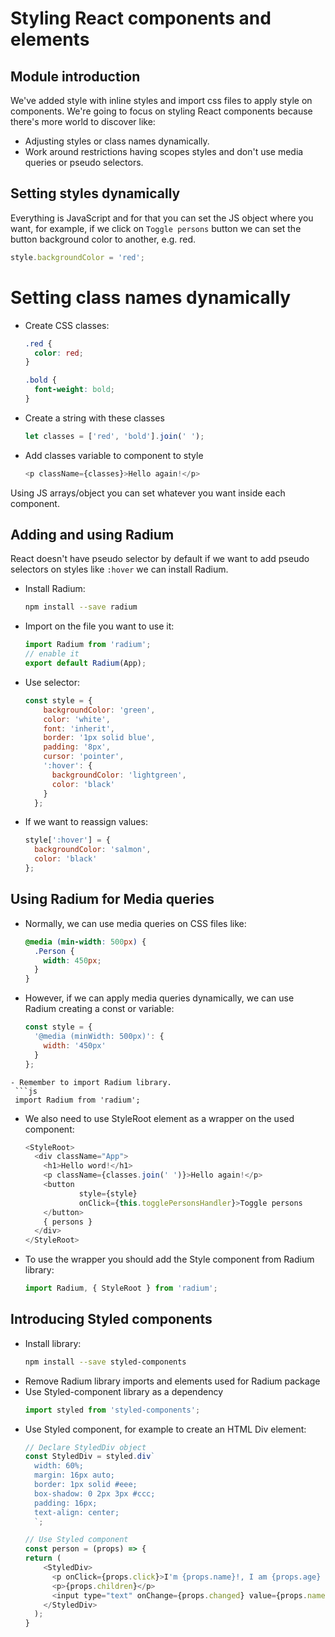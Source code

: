 # Styling React components and elements

## Module introduction
We've added style with inline styles and import css files to apply style on components. We're going to focus on styling React components because there's more world to discover like:
- Adjusting styles or class names dynamically.
- Work around restrictions having scopes styles and don't use media queries or pseudo selectors.
 
## Setting styles dynamically

Everything is JavaScript and for that you can set the JS object where you want, for example, if we click on `Toggle persons` button we can set the button background color to another, e.g. red.
```js
style.backgroundColor = 'red';
```

# Setting class names dynamically
- Create CSS classes:
    ```css
    .red {
      color: red;
    }
    
    .bold {
      font-weight: bold;
    }
    ```
- Create a string with these classes
    ```js
    let classes = ['red', 'bold'].join(' ');
    ```
- Add classes variable to component to style
    ```js
    <p className={classes}>Hello again!</p>
    ```

Using JS arrays/object you can set whatever you want inside each component.

## Adding and using Radium

React doesn't have pseudo selector by default if we want to add pseudo selectors on styles like `:hover` we can install Radium.

- Install Radium:
  ```bash
  npm install --save radium
  ```
- Import on the file you want to use it:
  ```js
  import Radium from 'radium';
  // enable it
  export default Radium(App);
  ```
- Use selector:
  ```js
  const style = {
      backgroundColor: 'green',
      color: 'white',
      font: 'inherit',
      border: '1px solid blue',
      padding: '8px',
      cursor: 'pointer',
      ':hover': {
        backgroundColor: 'lightgreen',
        color: 'black'
      }
    };
  ```
- If we want to reassign values:
  ```js
  style[':hover'] = {
    backgroundColor: 'salmon',
    color: 'black'
  };
  ```

## Using Radium for Media queries

- Normally, we can use media queries on CSS files like:
  ```css
  @media (min-width: 500px) {
    .Person {
      width: 450px;
    }
  }
  ```

- However, if we can apply media queries dynamically, we can use Radium creating a const or variable:
  ```js
  const style = {
    '@media (minWidth: 500px)': {
      width: '450px'
    }
  };
 ```
- Remember to import Radium library.
  ```js
  import Radium from 'radium';
  ```

- We also need to use StyleRoot element as a wrapper on the used component:
  ```js
  <StyleRoot>
    <div className="App">
      <h1>Hello word!</h1>
      <p className={classes.join(' ')}>Hello again!</p>
      <button
              style={style}
              onClick={this.togglePersonsHandler}>Toggle persons
      </button>
      { persons }
    </div>
  </StyleRoot>
  ```

- To use the wrapper you should add the Style component from Radium library:
  ```js
  import Radium, { StyleRoot } from 'radium';
  ```

## Introducing Styled components

- Install library:
  ```bash
  npm install --save styled-components
  ```
- Remove Radium library imports and elements used for Radium package
- Use Styled-component library as a dependency
  ```js
  import styled from 'styled-components';
  ```
- Use Styled component, for example to create an HTML Div element:
  ```js
  // Declare StyledDiv object
  const StyledDiv = styled.div`
    width: 60%;
    margin: 16px auto;
    border: 1px solid #eee;
    box-shadow: 0 2px 3px #ccc;
    padding: 16px;
    text-align: center;
    `;
  
  // Use Styled component
  const person = (props) => {
  return (
      <StyledDiv>
        <p onClick={props.click}>I'm {props.name}!, I am {props.age} years old!</p>
        <p>{props.children}</p>
        <input type="text" onChange={props.changed} value={props.name}/>
      </StyledDiv>
    );
  }
  ```
